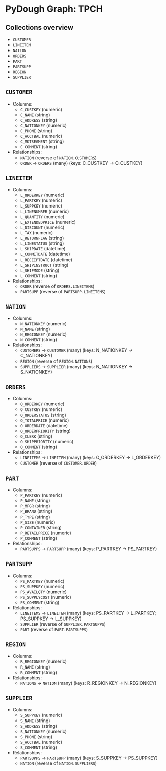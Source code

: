 # PyDough Graph: TPCH
## Collections overview
- `CUSTOMER`
- `LINEITEM`
- `NATION`
- `ORDERS`
- `PART`
- `PARTSUPP`
- `REGION`
- `SUPPLIER`

## `CUSTOMER`
- Columns:
  - `C_CUSTKEY` (numeric)
  - `C_NAME` (string)
  - `C_ADDRESS` (string)
  - `C_NATIONKEY` (numeric)
  - `C_PHONE` (string)
  - `C_ACCTBAL` (numeric)
  - `C_MKTSEGMENT` (string)
  - `C_COMMENT` (string)
- Relationships:
  - `NATION` (reverse of `NATION.CUSTOMERS`)
  - `ORDER` → `ORDERS` (many) (keys: C_CUSTKEY -> O_CUSTKEY)

## `LINEITEM`
- Columns:
  - `L_ORDERKEY` (numeric)
  - `L_PARTKEY` (numeric)
  - `L_SUPPKEY` (numeric)
  - `L_LINENUMBER` (numeric)
  - `L_QUANTITY` (numeric)
  - `L_EXTENDEDPRICE` (numeric)
  - `L_DISCOUNT` (numeric)
  - `L_TAX` (numeric)
  - `L_RETURNFLAG` (string)
  - `L_LINESTATUS` (string)
  - `L_SHIPDATE` (datetime)
  - `L_COMMITDATE` (datetime)
  - `L_RECEIPTDATE` (datetime)
  - `L_SHIPINSTRUCT` (string)
  - `L_SHIPMODE` (string)
  - `L_COMMENT` (string)
- Relationships:
  - `ORDER` (reverse of `ORDERS.LINEITEMS`)
  - `PARTSUPP` (reverse of `PARTSUPP.LINEITEMS`)

## `NATION`
- Columns:
  - `N_NATIONKEY` (numeric)
  - `N_NAME` (string)
  - `N_REGIONKEY` (numeric)
  - `N_COMMENT` (string)
- Relationships:
  - `CUSTOMERS` → `CUSTOMER` (many) (keys: N_NATIONKEY -> C_NATIONKEY)
  - `REGION` (reverse of `REGION.NATIONS`)
  - `SUPPLIERS` → `SUPPLIER` (many) (keys: N_NATIONKEY -> S_NATIONKEY)

## `ORDERS`
- Columns:
  - `O_ORDERKEY` (numeric)
  - `O_CUSTKEY` (numeric)
  - `O_ORDERSTATUS` (string)
  - `O_TOTALPRICE` (numeric)
  - `O_ORDERDATE` (datetime)
  - `O_ORDERPRIORITY` (string)
  - `O_CLERK` (string)
  - `O_SHIPPRIORITY` (numeric)
  - `O_COMMENT` (string)
- Relationships:
  - `LINEITEMS` → `LINEITEM` (many) (keys: O_ORDERKEY -> L_ORDERKEY)
  - `CUSTOMER` (reverse of `CUSTOMER.ORDER`)

## `PART`
- Columns:
  - `P_PARTKEY` (numeric)
  - `P_NAME` (string)
  - `P_MFGR` (string)
  - `P_BRAND` (string)
  - `P_TYPE` (string)
  - `P_SIZE` (numeric)
  - `P_CONTAINER` (string)
  - `P_RETAILPRICE` (numeric)
  - `P_COMMENT` (string)
- Relationships:
  - `PARTSUPPS` → `PARTSUPP` (many) (keys: P_PARTKEY -> PS_PARTKEY)

## `PARTSUPP`
- Columns:
  - `PS_PARTKEY` (numeric)
  - `PS_SUPPKEY` (numeric)
  - `PS_AVAILQTY` (numeric)
  - `PS_SUPPLYCOST` (numeric)
  - `PS_COMMENT` (string)
- Relationships:
  - `LINEITEMS` → `LINEITEM` (many) (keys: PS_PARTKEY -> L_PARTKEY; PS_SUPPKEY -> L_SUPPKEY)
  - `SUPPLIER` (reverse of `SUPPLIER.PARTSUPPS`)
  - `PART` (reverse of `PART.PARTSUPPS`)

## `REGION`
- Columns:
  - `R_REGIONKEY` (numeric)
  - `R_NAME` (string)
  - `R_COMMENT` (string)
- Relationships:
  - `NATIONS` → `NATION` (many) (keys: R_REGIONKEY -> N_REGIONKEY)

## `SUPPLIER`
- Columns:
  - `S_SUPPKEY` (numeric)
  - `S_NAME` (string)
  - `S_ADDRESS` (string)
  - `S_NATIONKEY` (numeric)
  - `S_PHONE` (string)
  - `S_ACCTBAL` (numeric)
  - `S_COMMENT` (string)
- Relationships:
  - `PARTSUPPS` → `PARTSUPP` (many) (keys: S_SUPPKEY -> PS_SUPPKEY)
  - `NATION` (reverse of `NATION.SUPPLIERS`)
